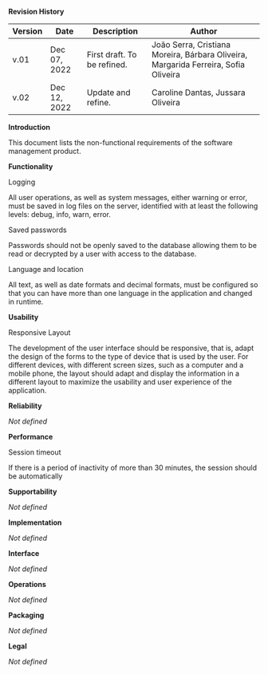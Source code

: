 **Revision History**


| Version  | Date         | Description                 | Author |
|----------|--------------|-----------------------------|-------|
| v.01     | Dec 07, 2022 | First draft. To be refined. | João Serra, Cristiana Moreira, Bárbara Oliveira, Margarida Ferreira, Sofia Oliveira |
| v.02     | Dec 12, 2022 | Update and refine.          | Caroline Dantas, Jussara Oliveira |




**Introduction**

This document lists the non-functional requirements of the software management product.

**Functionality**

Logging

All user operations, as well as system messages, either warning or error, must be saved in log files on the server, identified with at least the following levels: debug, info, warn, error.

Saved passwords

Passwords should not be openly saved to the database allowing them to be read or decrypted by a user with access to the database.

Language and location

All text, as well as date formats and decimal formats, must be configured so that you can have more than one language in the application and changed in runtime.

**Usability**

Responsive Layout

The development of the user interface should be responsive, that is, adapt the design of the forms to the type of device that is used by the user. For different devices, with different screen sizes, such as a computer and a mobile phone, the layout should adapt and display the information in a different layout to maximize the usability and user experience of the application.

**Reliability**

*Not defined*

**Performance**

Session timeout

If there is a period of inactivity of more than 30 minutes, the session should be automatically

**Supportability**

*Not defined*

**Implementation**

*Not defined*

**Interface**

*Not defined*

**Operations**

*Not defined*

**Packaging**

*Not defined*

**Legal**

*Not defined*
